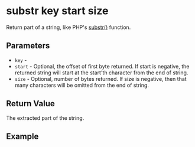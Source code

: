 # substr key start size

Return part of a string, like PHP's [substr()](http://php.net/substr) function.

## Parameters

* `key` - 
* `start` - Optional, the offset of first byte returned. If start is negative, the returned string will start at the start'th character from the end of string.
* `size` - Optional, number of bytes returned. If size is negative, then that many characters will be omitted from the end of string.

## Return Value

The extracted part of the string.

## Example
